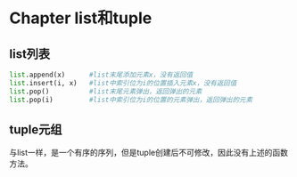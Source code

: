 # Chapter list和tuple

## list列表

```Python
list.append(x)      #list末尾添加元素x，没有返回值
list.insert(i, x)   #list中索引位为i的位置插入元素x，没有返回值
list.pop()          #list末尾元素弹出，返回弹出的元素
list.pop(i)         #list中索引位为i的位置的元素弹出，返回弹出的元素
```


## tuple元组

与list一样，是一个有序的序列，但是tuple创建后不可修改，因此没有上述的函数方法。
